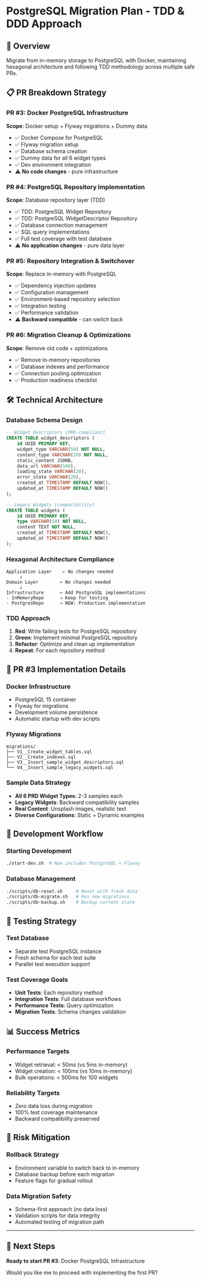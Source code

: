 # PostgreSQL Migration Plan - TDD & DDD Approach

## 🎯 Overview
Migrate from in-memory storage to PostgreSQL with Docker, maintaining hexagonal architecture and following TDD methodology across multiple safe PRs.

## 📋 PR Breakdown Strategy

### **PR #3: Docker PostgreSQL Infrastructure**
**Scope**: Docker setup + Flyway migrations + Dummy data
- ✅ Docker Compose for PostgreSQL
- ✅ Flyway migration setup
- ✅ Database schema creation
- ✅ Dummy data for all 6 widget types
- ✅ Dev environment integration
- ⚠️ **No code changes** - pure infrastructure

### **PR #4: PostgreSQL Repository Implementation**
**Scope**: Database repository layer (TDD)
- ✅ TDD: PostgreSQL Widget Repository
- ✅ TDD: PostgreSQL WidgetDescriptor Repository  
- ✅ Database connection management
- ✅ SQL query implementations
- ✅ Full test coverage with test database
- ⚠️ **No application changes** - pure data layer

### **PR #5: Repository Integration & Switchover**
**Scope**: Replace in-memory with PostgreSQL
- ✅ Dependency injection updates
- ✅ Configuration management
- ✅ Environment-based repository selection
- ✅ Integration testing
- ✅ Performance validation
- ⚠️ **Backward compatible** - can switch back

### **PR #6: Migration Cleanup & Optimizations**
**Scope**: Remove old code + optimizations
- ✅ Remove in-memory repositories
- ✅ Database indexes and performance
- ✅ Connection pooling optimization
- ✅ Production readiness checklist

## 🛠️ Technical Architecture

### **Database Schema Design**
```sql
-- Widget Descriptors (PRD-compliant)
CREATE TABLE widget_descriptors (
    id UUID PRIMARY KEY,
    widget_type VARCHAR(50) NOT NULL,
    content_type VARCHAR(20) NOT NULL,
    static_content JSONB,
    data_url VARCHAR(500),
    loading_state VARCHAR(20),
    error_state VARCHAR(20),
    created_at TIMESTAMP DEFAULT NOW(),
    updated_at TIMESTAMP DEFAULT NOW()
);

-- Legacy Widgets (compatibility)
CREATE TABLE widgets (
    id UUID PRIMARY KEY,
    type VARCHAR(50) NOT NULL,
    content TEXT NOT NULL,
    created_at TIMESTAMP DEFAULT NOW(),
    updated_at TIMESTAMP DEFAULT NOW()
);
```

### **Hexagonal Architecture Compliance**
```
Application Layer    ← No changes needed
     ↓
Domain Layer        ← No changes needed  
     ↓
Infrastructure      ← Add PostgreSQL implementations
- InMemoryRepo      → Keep for testing
- PostgresRepo      → NEW: Production implementation
```

### **TDD Approach**
1. **Red**: Write failing tests for PostgreSQL repository
2. **Green**: Implement minimal PostgreSQL repository
3. **Refactor**: Optimize and clean up implementation
4. **Repeat**: For each repository method

## 🚀 PR #3 Implementation Details

### **Docker Infrastructure**
- PostgreSQL 15 container
- Flyway for migrations
- Development volume persistence
- Automatic startup with dev scripts

### **Flyway Migrations**
```
migrations/
├── V1__Create_widget_tables.sql
├── V2__Create_indexes.sql
├── V3__Insert_sample_widget_descriptors.sql
└── V4__Insert_sample_legacy_widgets.sql
```

### **Sample Data Strategy**
- **All 6 PRD Widget Types**: 2-3 samples each
- **Legacy Widgets**: Backward compatibility samples
- **Real Content**: Unsplash images, realistic text
- **Diverse Configurations**: Static + Dynamic examples

## 🔄 Development Workflow

### **Starting Development**
```bash
./start-dev.sh  # Now includes PostgreSQL + Flyway
```

### **Database Management**
```bash
./scripts/db-reset.sh     # Reset with fresh data
./scripts/db-migrate.sh   # Run new migrations
./scripts/db-backup.sh    # Backup current state
```

## 🧪 Testing Strategy

### **Test Database**
- Separate test PostgreSQL instance
- Fresh schema for each test suite
- Parallel test execution support

### **Test Coverage Goals**
- **Unit Tests**: Each repository method
- **Integration Tests**: Full database workflows
- **Performance Tests**: Query optimization
- **Migration Tests**: Schema changes validation

## 📊 Success Metrics

### **Performance Targets**
- Widget retrieval: < 50ms (vs 5ms in-memory)
- Widget creation: < 100ms (vs 10ms in-memory)
- Bulk operations: < 500ms for 100 widgets

### **Reliability Targets**
- Zero data loss during migration
- 100% test coverage maintenance
- Backward compatibility preserved

## 🚨 Risk Mitigation

### **Rollback Strategy**
- Environment variable to switch back to in-memory
- Database backup before each migration
- Feature flags for gradual rollout

### **Data Migration Safety**
- Schema-first approach (no data loss)
- Validation scripts for data integrity
- Automated testing of migration path

---

## 🎯 Next Steps

**Ready to start PR #3**: Docker PostgreSQL Infrastructure

Would you like me to proceed with implementing the first PR?

